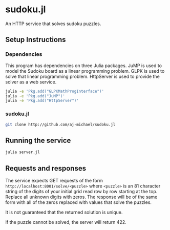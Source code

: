# sudoku.jl

An HTTP service that solves sudoku puzzles.

## Setup Instructions


### Dependencies

This program has dependencies on three Julia packages. JuMP is used to model the Sudoku board as a linear programming problem. GLPK is used to solve that linear programming problem. HttpServer is used to provide the solver as a web service.

```bash
julia -e 'Pkg.add("GLPKMathProgInterface")'
julia -e 'Pkg.add("JuMP")'
julia -e 'Pkg.add("HttpServer")'
```

### sudoku.jl

```bash
git clone http://github.com/aj-michael/sudoku.jl
```

## Running the service

```bash
julia server.jl
```

## Requests and responses

The service expects GET requests of the form `http://localhost:8001/solve/<puzzle>` where `<puzzle>` is an 81 character string of the digits of your initial grid read row by row starting at the top. Replace all unknown digits with zeros. The response will be of the same form with all of the zeros replaced with values that solve the puzzles.

It is not guaranteed that the returned solution is unique.

If the puzzle cannot be solved, the server will return 422.
